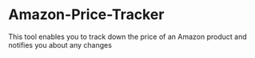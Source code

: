 # Amazon-Price-Tracker
This tool enables you to track down the price of an Amazon product and notifies you about any changes
